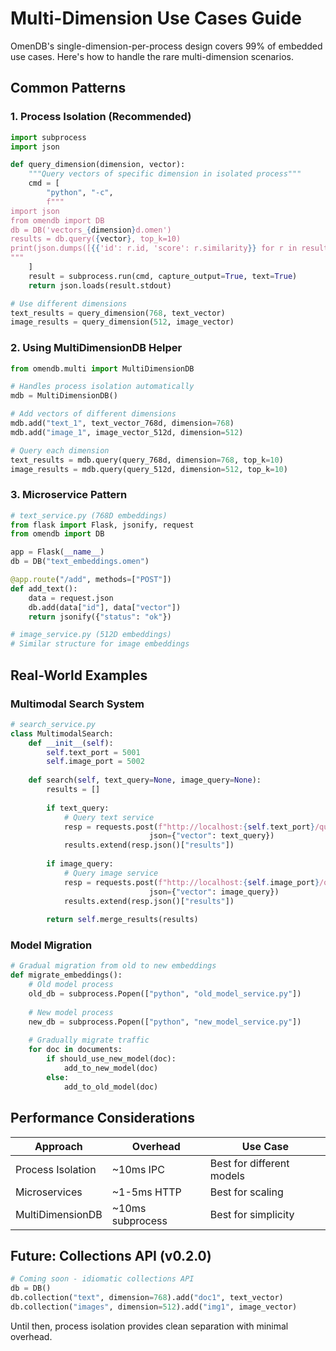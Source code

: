 # Multi-Dimension Use Cases Guide

OmenDB's single-dimension-per-process design covers 99% of embedded use cases. Here's how to handle the rare multi-dimension scenarios.

## Common Patterns

### 1. Process Isolation (Recommended)

```python
import subprocess
import json

def query_dimension(dimension, vector):
    """Query vectors of specific dimension in isolated process"""
    cmd = [
        "python", "-c",
        f"""
import json
from omendb import DB
db = DB('vectors_{dimension}d.omen')
results = db.query({vector}, top_k=10)
print(json.dumps([{{'id': r.id, 'score': r.similarity}} for r in results]))
"""
    ]
    result = subprocess.run(cmd, capture_output=True, text=True)
    return json.loads(result.stdout)

# Use different dimensions
text_results = query_dimension(768, text_vector)
image_results = query_dimension(512, image_vector)
```

### 2. Using MultiDimensionDB Helper

```python
from omendb.multi import MultiDimensionDB

# Handles process isolation automatically
mdb = MultiDimensionDB()

# Add vectors of different dimensions
mdb.add("text_1", text_vector_768d, dimension=768)
mdb.add("image_1", image_vector_512d, dimension=512)

# Query each dimension
text_results = mdb.query(query_768d, dimension=768, top_k=10)
image_results = mdb.query(query_512d, dimension=512, top_k=10)
```

### 3. Microservice Pattern

```python
# text_service.py (768D embeddings)
from flask import Flask, jsonify, request
from omendb import DB

app = Flask(__name__)
db = DB("text_embeddings.omen")

@app.route("/add", methods=["POST"])
def add_text():
    data = request.json
    db.add(data["id"], data["vector"])
    return jsonify({"status": "ok"})

# image_service.py (512D embeddings)
# Similar structure for image embeddings
```

## Real-World Examples

### Multimodal Search System

```python
# search_service.py
class MultimodalSearch:
    def __init__(self):
        self.text_port = 5001
        self.image_port = 5002
        
    def search(self, text_query=None, image_query=None):
        results = []
        
        if text_query:
            # Query text service
            resp = requests.post(f"http://localhost:{self.text_port}/query", 
                               json={"vector": text_query})
            results.extend(resp.json()["results"])
            
        if image_query:
            # Query image service  
            resp = requests.post(f"http://localhost:{self.image_port}/query",
                               json={"vector": image_query})
            results.extend(resp.json()["results"])
            
        return self.merge_results(results)
```

### Model Migration

```python
# Gradual migration from old to new embeddings
def migrate_embeddings():
    # Old model process
    old_db = subprocess.Popen(["python", "old_model_service.py"])
    
    # New model process
    new_db = subprocess.Popen(["python", "new_model_service.py"])
    
    # Gradually migrate traffic
    for doc in documents:
        if should_use_new_model(doc):
            add_to_new_model(doc)
        else:
            add_to_old_model(doc)
```

## Performance Considerations

| Approach | Overhead | Use Case |
|----------|----------|----------|
| Process Isolation | ~10ms IPC | Best for different models |
| Microservices | ~1-5ms HTTP | Best for scaling |
| MultiDimensionDB | ~10ms subprocess | Best for simplicity |

## Future: Collections API (v0.2.0)

```python
# Coming soon - idiomatic collections API
db = DB()
db.collection("text", dimension=768).add("doc1", text_vector)
db.collection("images", dimension=512).add("img1", image_vector)
```

Until then, process isolation provides clean separation with minimal overhead.